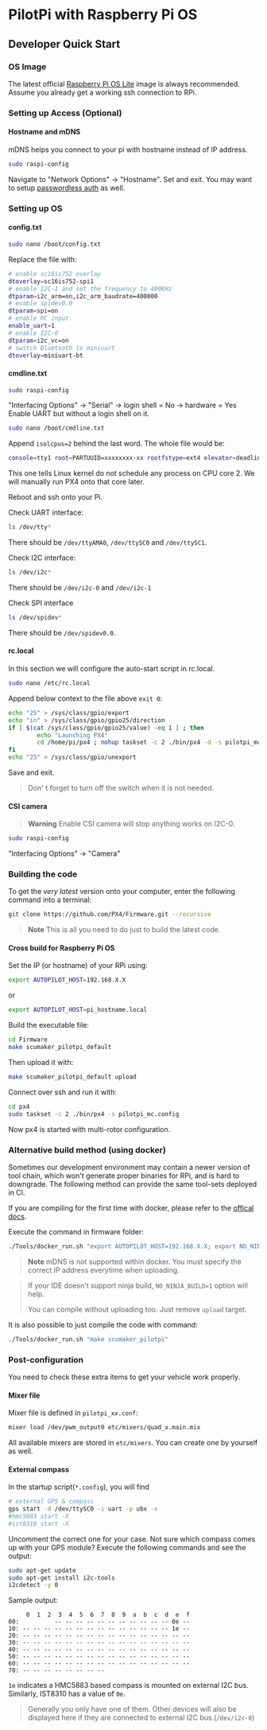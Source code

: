 # PilotPi with Raspberry Pi OS

## Developer Quick Start

### OS Image

The latest official [Raspberry Pi OS Lite](https://downloads.raspberrypi.org/raspios_lite_armhf_latest) image is always recommended.
Assume you already get a working ssh connection to RPi.

### Setting up Access (Optional)

#### Hostname and mDNS

mDNS helps you connect to your pi with hostname instead of IP address.

```sh
sudo raspi-config
```

Navigate to "Network Options" -> "Hostname". Set and exit.
You may want to setup [passwordless auth](https://www.raspberrypi.org/documentation/remote-access/ssh/passwordless.md) as well. 

### Setting up OS

#### config.txt

```sh
sudo nano /boot/config.txt
```

Replace the file with:

```sh
# enable sc16is752 overlay
dtoverlay=sc16is752-spi1
# enable I2C-1 and set the frequency to 400KHz
dtparam=i2c_arm=on,i2c_arm_baudrate=400000
# enable spidev0.0
dtparam=spi=on
# enable RC input
enable_uart=1
# enable I2C-0
dtparam=i2c_vc=on
# switch Bluetooth to miniuart
dtoverlay=miniuart-bt
```

#### cmdline.txt

```sh
sudo raspi-config
```

"Interfacing Options" -> "Serial" -> login shell = No -> hardware = Yes
Enable UART but without a login shell on it.

```sh
sudo nano /boot/cmdline.txt
```

Append `isolcpus=2` behind the last word.
The whole file would be:

```sh
console=tty1 root=PARTUUID=xxxxxxxx-xx rootfstype=ext4 elevator=deadline fsck.repair=yes rootwait isolcpus=2
```

This one tells Linux kernel do not schedule any process on CPU core 2. We will manually run PX4 onto that core later.

Reboot and ssh onto your Pi.

Check UART interface:

```sh
ls /dev/tty*
```

There should be `/dev/ttyAMA0`, `/dev/ttySC0` and `/dev/ttySC1`.

Check I2C interface:

```sh
ls /dev/i2c*
```

There should be `/dev/i2c-0` and `/dev/i2c-1`

Check SPI interface

```sh
ls /dev/spidev*
```

There should be `/dev/spidev0.0`.

#### rc.local

In this section we will configure the auto-start script in rc.local.

```sh
sudo nano /etc/rc.local
```

Append below context to the file above `exit 0`:

```sh
echo "25" > /sys/class/gpio/export
echo "in" > /sys/class/gpio/gpio25/direction
if [ $(cat /sys/class/gpio/gpio25/value) -eq 1 ] ; then
        echo "Launching PX4"
        cd /home/pi/px4 ; nohup taskset -c 2 ./bin/px4 -d -s pilotpi_mc.config 2 &> 1 > /home/pi/px4/px4.log &
fi
echo "25" > /sys/class/gpio/unexport
```

Save and exit.

> Don' t forget to turn off the switch when it is not needed.

#### CSI camera

> **Warning** Enable CSI camera will stop anything works on I2C-0.

```sh
sudo raspi-config
```

"Interfacing Options" -> "Camera"

### Building the code

To get the *very latest* version onto your computer, enter the following command into a terminal:

```sh
git clone https://github.com/PX4/Firmware.git --recursive
```

> **Note** This is all you need to do just to build the latest code. 

#### Cross build for Raspberry Pi OS

Set the IP (or hostname) of your RPi using:

```sh
export AUTOPILOT_HOST=192.168.X.X
```

or

```sh
export AUTOPILOT_HOST=pi_hostname.local
```

Build the executable file:

```sh
cd Firmware
make scumaker_pilotpi_default
```

Then upload it with:

```sh
make scumaker_pilotpi_default upload
```

Connect over ssh and run it with:

```sh
cd px4
sudo taskset -c 2 ./bin/px4 -s pilotpi_mc.config
```

Now px4 is started with multi-rotor configuration.

### Alternative build method (using docker)

Sometimes our development environment may contain a newer version of tool chain, which won't generate proper binaries for RPi, and is hard to downgrade. The following method can provide the same tool-sets deployed in CI.

If you are compiling for the first time with docker, please refer to the [offical docs](https://dev.px4.io/master/en/test_and_ci/docker.html#prerequisites).

Execute the command in firmware folder:

```sh
./Tools/docker_run.sh "export AUTOPILOT_HOST=192.168.X.X; export NO_NINJA_BUILD=1; make scumaker_pilotpi_default upload"
```
> **Note** mDNS is not supported within docker. You must specify the correct IP address everytime when uploading.

<span></span>
> If your IDE doesn't support ninja build, `NO_NINJA_BUILD=1` option will help.
> 
> You can compile without uploading too. Just remove `upload` target.

It is also possible to just compile the code with command:

```sh
./Tools/docker_run.sh "make scumaker_pilotpi"
```

### Post-configuration

You need to check these extra items to get your vehicle work properly.

#### Mixer file

Mixer file is defined in `pilotpi_xx.conf`:

```sh
mixer load /dev/pwm_output0 etc/mixers/quad_x.main.mix
```

All available mixers are stored in `etc/mixers`. You can create one by yourself as well.

#### External compass
In the startup script(`*.config`), you will find

```sh
# external GPS & compass
gps start -d /dev/ttySC0 -i uart -p ubx -s
#hmc5883 start -X
#ist8310 start -X
```

Uncomment the correct one for your case.
Not sure which compass comes up with your GPS module? Execute the following commands and see the output:

```sh
sudo apt-get update
sudo apt-get install i2c-tools
i2cdetect -y 0
```

Sample output:

```
     0  1  2  3  4  5  6  7  8  9  a  b  c  d  e  f
00:          -- -- -- -- -- -- -- -- -- -- -- 0e -- 
10: -- -- -- -- -- -- -- -- -- -- -- -- -- -- 1e -- 
20: -- -- -- -- -- -- -- -- -- -- -- -- -- -- -- -- 
30: -- -- -- -- -- -- -- -- -- -- -- -- -- -- -- -- 
40: -- -- -- -- -- -- -- -- -- -- -- -- -- -- -- -- 
50: -- -- -- -- -- -- -- -- -- -- -- -- -- -- -- -- 
60: -- -- -- -- -- -- -- -- -- -- -- -- -- -- -- -- 
70: -- -- -- -- -- -- -- --
```

`1e` indicates a HMC5883 based compass is mounted on external I2C bus. Similarly, IST8310 has a value of `0e`.

> Generally you only have one of them. Other devices will also be displayed here if they are connected to external I2C bus.(`/dev/i2c-0`)